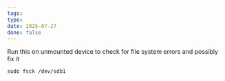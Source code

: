 ```yaml
---
tags: 
type: 
date: 2025-07-27
done: false
---
```

Run this on unmounted device to check for file system errors and possibly fix it
```
sudo fsck /dev/sdb1
```